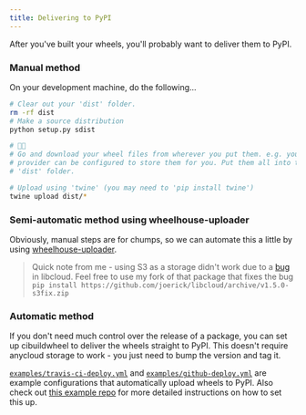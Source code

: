 ```yaml
---
title: Delivering to PyPI
---
```


After you've built your wheels, you'll probably want to deliver them to PyPI.

### Manual method

On your development machine, do the following...

```bash
# Clear out your 'dist' folder. 
rm -rf dist
# Make a source distribution
python setup.py sdist

# 🏃🏻
# Go and download your wheel files from wherever you put them. e.g. your CI
# provider can be configured to store them for you. Put them all into the 
# 'dist' folder.

# Upload using 'twine' (you may need to 'pip install twine')
twine upload dist/*
```

### Semi-automatic method using wheelhouse-uploader

Obviously, manual steps are for chumps, so we can automate this a little by using [wheelhouse-uploader](https://github.com/ogrisel/wheelhouse-uploader).

> Quick note from me - using S3 as a storage didn't work due to a [bug](https://issues.apache.org/jira/browse/LIBCLOUD-792) in libcloud. Feel free to use my fork of that package that fixes the bug `pip install https://github.com/joerick/libcloud/archive/v1.5.0-s3fix.zip`

### Automatic method

If you don't need much control over the release of a package, you can set up cibuildwheel to deliver the wheels straight to PyPI. This doesn't require anycloud storage to work - you just need to bump the version and tag it.

[`examples/travis-ci-deploy.yml`](https://github.com/joerick/cibuildwheel/blob/master/examples/travis-ci-deploy.yml) and [`examples/github-deploy.yml`](https://github.com/joerick/cibuildwheel/blob/master/examples/github-deploy.yml) are example configurations that automatically upload wheels to PyPI. Also check out [this example repo](https://github.com/joerick/cibuildwheel-autopypi-example) for more detailed instructions on how to set this up.
